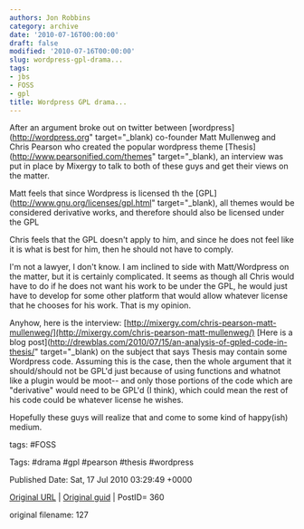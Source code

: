```yaml
---
authors: Jon Robbins
category: archive
date: '2010-07-16T00:00:00'
draft: false
modified: '2010-07-16T00:00:00'
slug: wordpress-gpl-drama...
tags:
- jbs
- FOSS
- gpl
title: Wordpress GPL drama...
---
```


After an argument broke out on twitter between [wordpress](http://wordpress.org" target="_blank) co-founder Matt Mullenweg and Chris Pearson who created the popular wordpress theme [Thesis](http://www.pearsonified.com/themes" target="_blank), an interview was put in place by Mixergy to talk to both of these guys and get their views on the matter.

 Matt feels that since Wordpress is licensed th the [GPL](http://www.gnu.org/licenses/gpl.html" target="_blank), all themes would be considered derivative works, and therefore should also be licensed under the GPL

 Chris feels that the GPL doesn't apply to him, and since he does not feel like it is what is best for him, then he should not have to comply.

 I'm not a lawyer, I don't know.  I am inclined to side with Matt/Wordpress on the matter, but it is certainly complicated.  It seems as though all Chris would have to do if he does not want his work to be under the GPL, he would just have to develop for some other platform that would allow whatever license that he chooses for his work.  That is my opinion.

 Anyhow, here is the interview: [http://mixergy.com/chris-pearson-matt-mullenweg/](http://mixergy.com/chris-pearson-matt-mullenweg/)
[Here is a blog post](http://drewblas.com/2010/07/15/an-analysis-of-gpled-code-in-thesis/" target="_blank) on the subject that says Thesis may contain some Wordpress code.  Assuming this is the case, then the whole argument that it should/should not be GPL'd just because of using  functions and whatnot like a plugin would be moot-- and only those portions of the code which are "derivative" would  need to be GPL'd (I think), which could mean the rest of his code could be whatever license he wishes.

 Hopefully these guys will realize that and  come to some kind of happy(ish) medium.

 



tags: #FOSS 

Tags:  #drama #gpl #pearson #thesis #wordpress 


Published Date: Sat, 17 Jul 2010 03:29:49 +0000 

[Original URL](http://factorq.net/2010/07/16/wordpress-gpl-drama/) | [Original guid](http://factorq.net/?p=360) | PostID= 360

 original filename: 127
